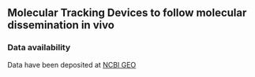 ## Molecular Tracking Devices to follow molecular dissemination in vivo

### Data availability

Data have been deposited at [NCBI GEO](https://www.ncbi.nlm.nih.gov/geo/query/acc.cgi?acc=GSE150719)
